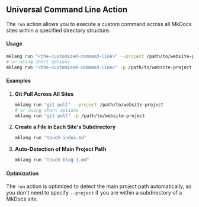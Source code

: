 ## Universal Command Line Action

The `run` action allows you to execute a custom command across all MkDocs sites within a specified directory structure.

#### Usage

```bash
mklang run "<the-customized-command-line>" --project /path/to/website-project
# or using short options
mklang run "<the-customized-command-line>" -p /path/to/website-project
```

#### Examples

1. **Git Pull Across All Sites**

   ```bash
   mklang run "git pull" --project /path/to/website-project
   # or using short options
   mklang run "git pull" -p /path/to/website-project
   ```

2. **Create a File in Each Site's Subdirectory**

   ```bash
   mklang run "touch index.md"
   ```

3. **Auto-Detection of Main Project Path**

   ```bash
   mklang run "touch blog-1.md"
   ```

#### Optimization

The `run` action is optimized to detect the main project path automatically, so you don't need to specify `--project` if you are within a subdirectory of a MkDocs site. 